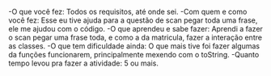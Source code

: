 -O que você fez:
Todos os requisitos, até onde sei.
-Com quem e como você fez:
Esse eu tive ajuda para a questão de scan pegar toda uma frase, ele me ajudou com o código.
-O que aprendeu e sabe fazer:
Aprendi a fazer o scan pegar uma frase toda, e como a da matricula, fazer a interação entre as classes.
-O que tem dificuldade ainda:
O que mais tive foi fazer algumas da funções funcionarem, principalmente mexendo com o toString.
-Quanto tempo levou pra fazer a atividade:
5 ou mais.
